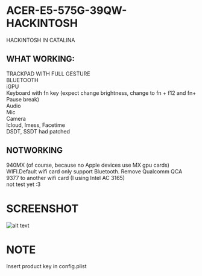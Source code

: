 # ACER-E5-575G-39QW-HACKINTOSH
HACKINTOSH IN CATALINA <br />
## WHAT WORKING: <br />
TRACKPAD WITH FULL GESTURE <br />
BLUETOOTH <br />
iGPU <br />
Keyboard with fn key (expect change brightness, change to fn + f12 and fn+ Pause break) <br />
Audio <br />
Mic <br />
Camera <br />
Icloud, Imess, Facetime <br />
DSDT, SSDT had patched
## NOTWORKING <br />
940MX (of course, because no Apple devices use MX gpu cards) <br />
WIFI.Default wifi card only support Bluetooth. Remove Qualcomm QCA 9377 to another wifi card (I using Intel AC 3165) <br />
not test yet :3 <br />
# SCREENSHOT
![alt text](https://github.com/huynhduc0/ACER-E5-575G-HACKINTOSH/blob/master/Screen%20Shot%202020-10-15%20at%2001.07.37.png?raw=true)
# NOTE
Insert product key in config.plist
